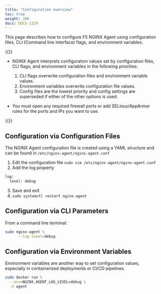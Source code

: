 ```yaml
---
title: "Configuration overview"
toc: true
weight: 300
docs: DOCS-1229
---
```


This page describes how to configure F5 NGINX Agent using configuration files, CLI (Command line interface) flags, and environment variables.

{{<note>}}

- NGINX Agent interprets configuration values set by configuration files, CLI flags, and environment variables in the following priorities:

  1. CLI flags overwrite configuration files and environment variable values.
  2. Environment variables overwrite configuration file values.
  3. Config files are the lowest priority and config settings are superseded if either of the other options is used.

- You must open any required firewall ports or add SELinux/AppArmor rules for the ports and IPs you want to use.

{{</note>}}

## Configuration via Configuration Files 

The NGINX Agent configuration file is created using a YAML structure and can be found in `/etc/nginx-agent/nginx-agent.conf`

1. Edit the configuration file `sudo vim /etc/nginx-agent/nginx-agent.conf`
2. Add the log property 
```bash
log:
  level: debug 
```
3. Save and exit 
4. `sudo systemctl restart nginx-agent`

## Configuration via CLI Parameters

From a command line terminal: 
```bash
sudo nginx-agent \
      --log-level=debug
```

## Configuration via Environment Variables
Environment variables are another way to set configuration values, especially in containerized deployments or CI/CD pipelines. 

```bash
sudo docker run \
  --env=NGINX_AGENT_LOG_LEVEL=debug \
  -d agent
```

